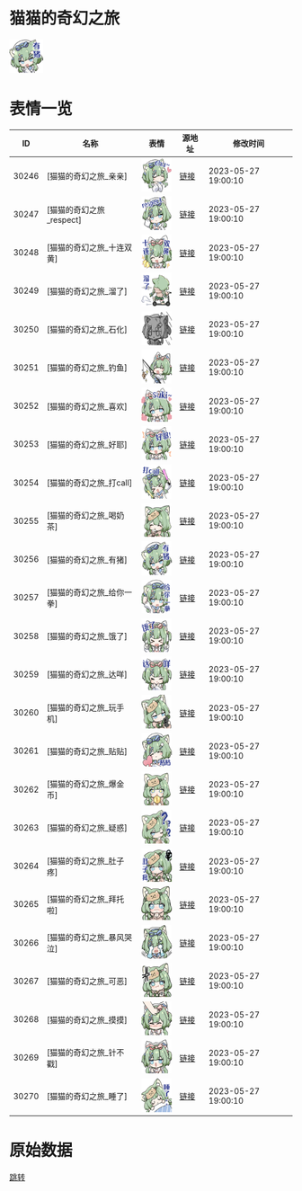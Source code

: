 # 猫猫的奇幻之旅

<img src="./cover.png" height="60" alt="cover" />

# 表情一览

|ID|名称|表情|源地址|修改时间|
|----|----|----|----|----|
|30246|[猫猫的奇幻之旅_亲亲]|<img src="./pic/030246_%5B猫猫的奇幻之旅_亲亲%5D.png" height="60" alt="亲亲"/>|[链接](https://i0.hdslb.com/bfs/garb/22756506f55362ace3032843dd0e49ebf95e94ba.png)|2023-05-27 19:00:10|
|30247|[猫猫的奇幻之旅_respect]|<img src="./pic/030247_%5B猫猫的奇幻之旅_respect%5D.png" height="60" alt="respect"/>|[链接](https://i0.hdslb.com/bfs/garb/fb39c92e24a28cd1b1183422d69a2af038bac477.png)|2023-05-27 19:00:10|
|30248|[猫猫的奇幻之旅_十连双黄]|<img src="./pic/030248_%5B猫猫的奇幻之旅_十连双黄%5D.png" height="60" alt="十连双黄"/>|[链接](https://i0.hdslb.com/bfs/garb/0fa36f52438eb90d55ecf4d527ff84283d8c61c3.png)|2023-05-27 19:00:10|
|30249|[猫猫的奇幻之旅_溜了]|<img src="./pic/030249_%5B猫猫的奇幻之旅_溜了%5D.png" height="60" alt="溜了"/>|[链接](https://i0.hdslb.com/bfs/garb/0ff33e8982db5cfb60fd3a9620ba5c163f92af75.png)|2023-05-27 19:00:10|
|30250|[猫猫的奇幻之旅_石化]|<img src="./pic/030250_%5B猫猫的奇幻之旅_石化%5D.png" height="60" alt="石化"/>|[链接](https://i0.hdslb.com/bfs/garb/11f17a93d113d0327fcc9d2b0b701fdcab77adc4.png)|2023-05-27 19:00:10|
|30251|[猫猫的奇幻之旅_钓鱼]|<img src="./pic/030251_%5B猫猫的奇幻之旅_钓鱼%5D.png" height="60" alt="钓鱼"/>|[链接](https://i0.hdslb.com/bfs/garb/2a00aab618fd1c6b305e3b55bc6e61cf38a1dca9.png)|2023-05-27 19:00:10|
|30252|[猫猫的奇幻之旅_喜欢]|<img src="./pic/030252_%5B猫猫的奇幻之旅_喜欢%5D.png" height="60" alt="喜欢"/>|[链接](https://i0.hdslb.com/bfs/garb/c3027d1d168b8902c9a60244ec0881b5a37924b0.png)|2023-05-27 19:00:10|
|30253|[猫猫的奇幻之旅_好耶]|<img src="./pic/030253_%5B猫猫的奇幻之旅_好耶%5D.png" height="60" alt="好耶"/>|[链接](https://i0.hdslb.com/bfs/garb/5e1c995a024eedcb5a9a50cbc94eb1c1a7a4878d.png)|2023-05-27 19:00:10|
|30254|[猫猫的奇幻之旅_打call]|<img src="./pic/030254_%5B猫猫的奇幻之旅_打call%5D.png" height="60" alt="打call"/>|[链接](https://i0.hdslb.com/bfs/garb/729baad6b9a324aa28a28c083e3e59c08bf65a0c.png)|2023-05-27 19:00:10|
|30255|[猫猫的奇幻之旅_喝奶茶]|<img src="./pic/030255_%5B猫猫的奇幻之旅_喝奶茶%5D.png" height="60" alt="喝奶茶"/>|[链接](https://i0.hdslb.com/bfs/garb/34b93c325fa74ddce25b2ff96ca8c040da65d965.png)|2023-05-27 19:00:10|
|30256|[猫猫的奇幻之旅_有猪]|<img src="./pic/030256_%5B猫猫的奇幻之旅_有猪%5D.png" height="60" alt="有猪"/>|[链接](https://i0.hdslb.com/bfs/garb/21ef75fcb8bdd27b6191d7697385053b2aa3c7e2.png)|2023-05-27 19:00:10|
|30257|[猫猫的奇幻之旅_给你一拳]|<img src="./pic/030257_%5B猫猫的奇幻之旅_给你一拳%5D.png" height="60" alt="给你一拳"/>|[链接](https://i0.hdslb.com/bfs/garb/24bb82c339ea01dd60da2266f5cd67f2f46b644d.png)|2023-05-27 19:00:10|
|30258|[猫猫的奇幻之旅_饿了]|<img src="./pic/030258_%5B猫猫的奇幻之旅_饿了%5D.png" height="60" alt="饿了"/>|[链接](https://i0.hdslb.com/bfs/garb/aa32d59e26f6fa263a1e6bdf10313230287b5132.png)|2023-05-27 19:00:10|
|30259|[猫猫的奇幻之旅_达咩]|<img src="./pic/030259_%5B猫猫的奇幻之旅_达咩%5D.png" height="60" alt="达咩"/>|[链接](https://i0.hdslb.com/bfs/garb/11c47147d974e08663867355afa000eebac1f892.png)|2023-05-27 19:00:10|
|30260|[猫猫的奇幻之旅_玩手机]|<img src="./pic/030260_%5B猫猫的奇幻之旅_玩手机%5D.png" height="60" alt="玩手机"/>|[链接](https://i0.hdslb.com/bfs/garb/de172b35e364a1081a6c7541e2edadbdf0287040.png)|2023-05-27 19:00:10|
|30261|[猫猫的奇幻之旅_贴贴]|<img src="./pic/030261_%5B猫猫的奇幻之旅_贴贴%5D.png" height="60" alt="贴贴"/>|[链接](https://i0.hdslb.com/bfs/garb/843429c07abee9c6a6a843399159732d1e24d9fc.png)|2023-05-27 19:00:10|
|30262|[猫猫的奇幻之旅_爆金币]|<img src="./pic/030262_%5B猫猫的奇幻之旅_爆金币%5D.png" height="60" alt="爆金币"/>|[链接](https://i0.hdslb.com/bfs/garb/ba5af34c483a81af56f68bb63fecac4cee608588.png)|2023-05-27 19:00:10|
|30263|[猫猫的奇幻之旅_疑惑]|<img src="./pic/030263_%5B猫猫的奇幻之旅_疑惑%5D.png" height="60" alt="疑惑"/>|[链接](https://i0.hdslb.com/bfs/garb/0ac1a956dbd31a9c0d59aed6480901fc8f711237.png)|2023-05-27 19:00:10|
|30264|[猫猫的奇幻之旅_肚子疼]|<img src="./pic/030264_%5B猫猫的奇幻之旅_肚子疼%5D.png" height="60" alt="肚子疼"/>|[链接](https://i0.hdslb.com/bfs/garb/1043a11885cbef420e56fa416807819c376206e8.png)|2023-05-27 19:00:10|
|30265|[猫猫的奇幻之旅_拜托啦]|<img src="./pic/030265_%5B猫猫的奇幻之旅_拜托啦%5D.png" height="60" alt="拜托啦"/>|[链接](https://i0.hdslb.com/bfs/garb/5f0735c6bf5249987afecf150e5e4ffca8424fde.png)|2023-05-27 19:00:10|
|30266|[猫猫的奇幻之旅_暴风哭泣]|<img src="./pic/030266_%5B猫猫的奇幻之旅_暴风哭泣%5D.png" height="60" alt="暴风哭泣"/>|[链接](https://i0.hdslb.com/bfs/garb/4ad809f9327618c41135bcacdb4eb46929981e49.png)|2023-05-27 19:00:10|
|30267|[猫猫的奇幻之旅_可恶]|<img src="./pic/030267_%5B猫猫的奇幻之旅_可恶%5D.png" height="60" alt="可恶"/>|[链接](https://i0.hdslb.com/bfs/garb/a061c33f8f8113912017a071a92978650fd8d931.png)|2023-05-27 19:00:10|
|30268|[猫猫的奇幻之旅_摸摸]|<img src="./pic/030268_%5B猫猫的奇幻之旅_摸摸%5D.png" height="60" alt="摸摸"/>|[链接](https://i0.hdslb.com/bfs/garb/4fcdaf116e382db18cc3fc0c6ee8d19350d17812.png)|2023-05-27 19:00:10|
|30269|[猫猫的奇幻之旅_针不戳]|<img src="./pic/030269_%5B猫猫的奇幻之旅_针不戳%5D.png" height="60" alt="针不戳"/>|[链接](https://i0.hdslb.com/bfs/garb/956ab240889cdb65fa2c31df2ac96efc0c4408f7.png)|2023-05-27 19:00:10|
|30270|[猫猫的奇幻之旅_睡了]|<img src="./pic/030270_%5B猫猫的奇幻之旅_睡了%5D.png" height="60" alt="睡了"/>|[链接](https://i0.hdslb.com/bfs/garb/0cb154ba1ded2c8cc00e0e83b3ff016d90f858d9.png)|2023-05-27 19:00:10|

# 原始数据

[跳转](./raw.json)

